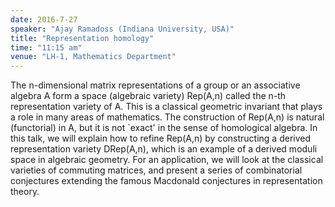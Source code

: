 ```yaml
---
date: 2016-7-27
speaker: "Ajay Ramadoss (Indiana University, USA)"
title: "Representation homology"
time: "11:15 am" 
venue: "LH-1, Mathematics Department"
---
```

The n-dimensional matrix representations of a group or an associative
algebra A form a space (algebraic variety) Rep(A,n) called the n-th
representation variety of A. This is a classical geometric invariant that
plays a role in many areas of mathematics. The construction of Rep(A,n) is
natural (functorial) in A, but it is not `exact' in the sense of
homological algebra. In this talk, we will
explain how to refine Rep(A,n) by constructing a derived representation
variety DRep(A,n), which is an example of a derived moduli space in
algebraic geometry. For an application, we will look at the classical
varieties of commuting matrices, and present a series of combinatorial
conjectures extending the famous Macdonald conjectures in representation
theory.
